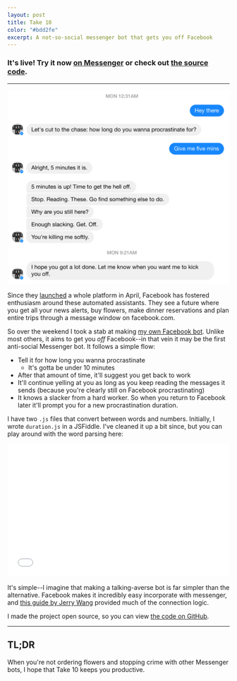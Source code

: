 ```yaml
---
layout: post
title: Take 10
color: "#bdd2fe"
excerpt: A not-so-social messenger bot that gets you off Facebook
---
```

### It's live! Try it now [on Messenger](https://m.me/taketenbot "Take 10 bot") or check out [the source code](https://github.com/zchr/taketen "GitHub source code").

----

![A screenshot talking to Take 10](/images/misc/take10.png)

Since they [launched](http://www.theverge.com/2016/4/12/11395806/facebook-messenger-bot-platform-announced-f8-conference "bot platform launch") a whole platform in April, Facebook has fostered enthusiasm around these automated assistants. They see a future where you get all your news alerts, buy flowers, make dinner reservations and plan entire trips through a message window on facebook.com.

So over the weekend I took a stab at making [my own Facebook bot](https://m.me/taketenbot "Take 10 bot"). Unlike most others, it aims to get you *off* Facebook--in that vein it may be the first anti-social Messenger bot. It follows a simple flow:

- Tell it for how long you wanna procrastinate
  - It's gotta be under 10 minutes
- After that amount of time, it'll suggest you get back to work
- It'll continue yelling at you as long as you keep reading the messages it sends (because you're clearly still on Facebook procrastinating)
- It knows a slacker from a hard worker. So when you return to Facebook later it'll prompt you for a new procrastination duration.

I have two `.js` files that convert between words and numbers. Initially, I wrote `duration.js` in a JSFiddle. I've cleaned it up a bit since, but you can play around with the word parsing here:

<iframe width="100%" height="300" src="//jsfiddle.net/lamuchacho/a99ezgfv/embedded/js,html,result/" allowfullscreen="allowfullscreen" frameborder="0"></iframe>

It's simple--I imagine that making a talking-averse bot is far simpler than the alternative. Facebook makes it incredibly easy incorporate with messenger, and [this guide by Jerry Wang](https://chatbotsmagazine.com/have-15-minutes-create-your-own-facebook-messenger-bot-481a7db54892#.xxj1uv5hi "Jerry Wang tutorial") provided much of the connection logic.

I made the project open source, so you can view [the code on GitHub](https://github.com/zchr/taketen "GitHub code").

---

## TL;DR
When you're not ordering flowers and stopping crime with other Messenger bots, I hope that Take 10 keeps you productive.

